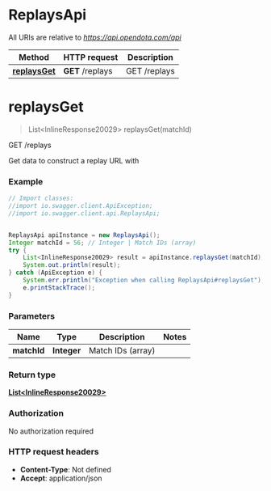 # ReplaysApi

All URIs are relative to *https://api.opendota.com/api*

Method | HTTP request | Description
------------- | ------------- | -------------
[**replaysGet**](ReplaysApi.md#replaysGet) | **GET** /replays | GET /replays


<a name="replaysGet"></a>
# **replaysGet**
> List&lt;InlineResponse20029&gt; replaysGet(matchId)

GET /replays

Get data to construct a replay URL with

### Example
```java
// Import classes:
//import io.swagger.client.ApiException;
//import io.swagger.client.api.ReplaysApi;


ReplaysApi apiInstance = new ReplaysApi();
Integer matchId = 56; // Integer | Match IDs (array)
try {
    List<InlineResponse20029> result = apiInstance.replaysGet(matchId);
    System.out.println(result);
} catch (ApiException e) {
    System.err.println("Exception when calling ReplaysApi#replaysGet");
    e.printStackTrace();
}
```

### Parameters

Name | Type | Description  | Notes
------------- | ------------- | ------------- | -------------
 **matchId** | **Integer**| Match IDs (array) |

### Return type

[**List&lt;InlineResponse20029&gt;**](InlineResponse20029.md)

### Authorization

No authorization required

### HTTP request headers

 - **Content-Type**: Not defined
 - **Accept**: application/json

